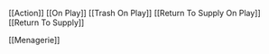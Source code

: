 [[Action]]
[[On Play]]
[[Trash On Play]]
[[Return To Supply On Play]]
[[Return To Supply]]

[[Menagerie]]